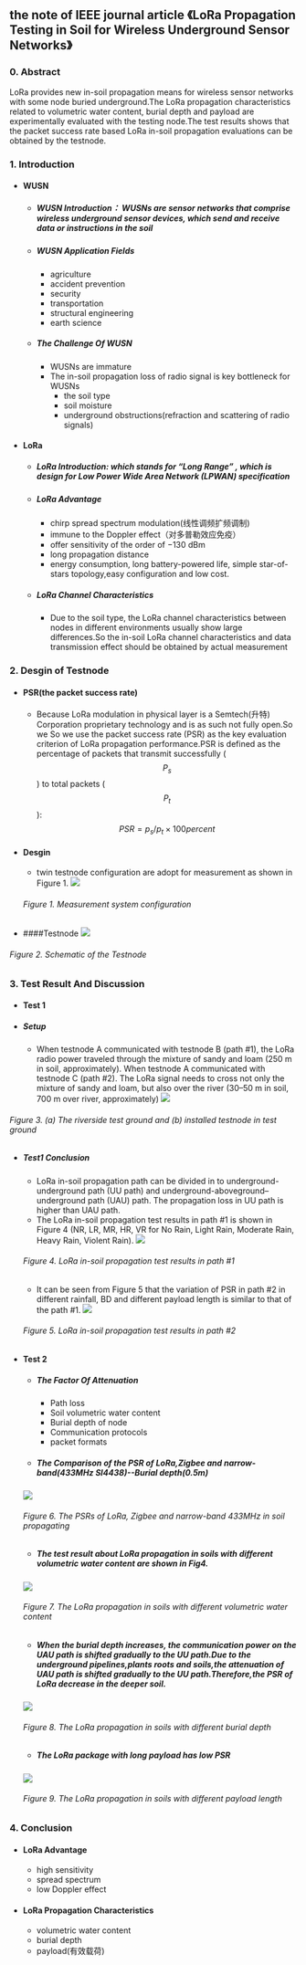 ## the note of IEEE journal article 《LoRa Propagation Testing in Soil for Wireless Underground Sensor Networks》

### 0. Abstract
LoRa provides new in-soil propagation means for wireless sensor networks with some node buried underground.The LoRa propagation characteristics related to volumetric water content, burial depth and payload are experimentally evaluated with the testing node.The test results shows that the packet success rate based LoRa in-soil propagation evaluations can be obtained by the testnode.

### 1. Introduction
- #### WUSN
  - ##### WUSN Introduction： WUSNs are sensor networks that comprise wireless underground sensor devices, which send and receive data or instructions in the soil
  - ##### WUSN Application Fields
    - agriculture
    - accident prevention
    - security
    - transportation
    - structural engineering
    - earth science
  - ##### The Challenge Of WUSN
    - WUSNs are immature
    - The in-soil propagation loss of radio signal is key bottleneck for WUSNs 
      - the soil type
      - soil moisture
      - underground obstructions(refraction and scattering of radio signals)
- #### LoRa
  - ##### LoRa Introduction: which stands for “Long Range” , which is design for Low Power Wide Area Network (LPWAN) specification
  - ##### LoRa Advantage
    - chirp spread spectrum modulation(线性调频扩频调制)
    - immune to the Doppler effect（对多普勒效应免疫）
    - offer sensitivity of the order of −130 dBm
    - long propagation distance
    - energy consumption, long battery-powered life, simple star-of-stars topology,easy configuration and low cost.
  - ##### LoRa Channel Characteristics
    - Due to the soil type, the LoRa channel characteristics between nodes in different environments usually show large differences.So the in-soil LoRa channel characteristics and data transmission effect should be obtained by actual measurement
    
### 2. Desgin of Testnode
- #### PSR(the packet success rate)
  - Because LoRa modulation in physical layer is a Semtech(升特) Corporation proprietary technology and is as such not fully open.So we So we use the packet success rate (PSR) as the key evaluation criterion of LoRa propagation performance.PSR is defined as the percentage of packets that transmit successfully ($$P_s$$) to total packets ($$P_t$$):
  $$
  PSR=p_s/p_t×100percent
  $$
- #### Desgin 
  - twin testnode configuration are adopt for measurement as shown in Figure 1.
  ![](/assets/8211.jpg)
  ###### Figure 1. Measurement system configuration
  
- ####Testnode 
![](/assets/8212.jpg)
###### Figure 2. Schematic of the Testnode 

### 3. Test Result And Discussion
- #### Test 1
 - ##### Setup
   - When testnode A communicated with testnode B (path #1), the LoRa radio power traveled through the mixture of sandy and loam (250 m in soil, approximately). When testnode A communicated with testnode C (path #2). The LoRa signal needs to cross not only the mixture of sandy and loam, but also over the river (30–50 m in soil, 700 m over river, approximately)
  ![](/assets/8213.jpg)
  ###### Figure 3. (a) The riverside test ground and (b) installed testnode in test ground
 - ##### Test1 Conclusion
   - LoRa in-soil propagation path can be divided in to underground-underground path (UU path) and underground-aboveground–underground path (UAU) path. The propagation loss in UU path is higher than UAU path.
   - The LoRa in-soil propagation test results in path #1 is shown in Figure 4 (NR, LR, MR, HR, VR for No Rain, Light Rain, Moderate Rain, Heavy Rain, Violent Rain). 
   ![](/assets/8214.jpg)
   ###### Figure 4. LoRa in-soil propagation test results in path #1
   - It can be seen from Figure 5 that the variation of PSR in path #2 in different rainfall, BD and different payload length is similar to that of the path #1.
   ![](/assets/8215.jpg)
   ###### Figure 5. LoRa in-soil propagation test results in path #2   
- #### Test 2
  - ##### The Factor Of Attenuation
    - Path loss
    - Soil volumetric water content
    - Burial depth of node
    - Communication protocols 
    - packet formats
  - ##### The Comparison of the PSR of LoRa,Zigbee and narrow-band(433MHz SI4438)--Burial depth(0.5m)
  ![](/assets/8216.jpg)
  ###### Figure 6. The PSRs of LoRa, Zigbee and narrow-band 433MHz in soil propagating
  - ##### The test result about LoRa propagation in soils with different volumetric water content are shown in Fig4.
  ![](/assets/8217.jpg)
  ###### Figure 7. The LoRa propagation in soils with different volumetric water content
  - ##### When the burial depth increases, the communication power on the UAU path is shifted gradually to the UU path.Due to the underground pipelines,plants roots and soils,the attenuation of UAU path is shifted gradually to the UU path.Therefore,the PSR of LoRa decrease in the deeper soil.
  ![](/assets/8218.jpg)  
  ###### Figure 8. The LoRa propagation in soils with different burial depth
  - ##### The LoRa package with long payload has low PSR
  ![](/assets/8219.jpg)  
  ###### Figure 9. The LoRa propagation in soils with different payload length


### 4. Conclusion
- #### LoRa Advantage
  - high sensitivity
  - spread spectrum
  - low Doppler effect
- #### LoRa Propagation Characteristics
  - volumetric water content
  - burial depth
  - payload(有效载荷)